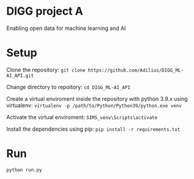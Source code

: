 # DIGG project A
Enabling open data for machine learning and AI

# Setup
Clone the repository: `git clone https://github.com/Adilius/DIGG_ML-AI_API.git`

Change directory to repoitory: `cd DIGG_ML-AI_API`

Create a virtual enviroment inside the repository with python 3.9.x using virtualenv: `virtualenv -p /path/to/Python/Python39/python.exe venv`

Activate the virtual enviroment: `SIMS_venv\Scripts\activate`

Install the dependencies using pip: `pip install -r requirements.txt`

# Run

`python run.py`